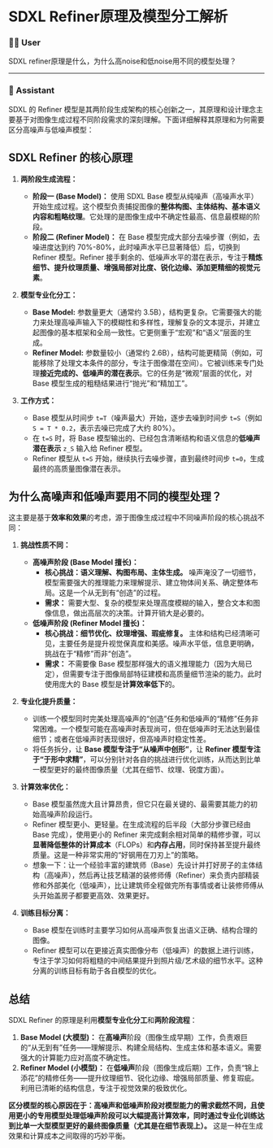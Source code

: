 # SDXL Refiner原理及模型分工解析

### 🧑‍💻 User

SDXL refiner原理是什么，为什么高noise和低noise用不同的模型处理？

---

### 🤖 Assistant

SDXL 的 Refiner 模型是其两阶段生成架构的核心创新之一，其原理和设计理念主要基于对图像生成过程不同阶段需求的深刻理解。下面详细解释其原理和为何需要区分高噪声与低噪声模型：

## SDXL Refiner 的核心原理

1.  **两阶段生成流程：**
    *   **阶段一 (Base Model)：** 使用 SDXL Base 模型从纯噪声（高噪声水平）开始生成过程。这个模型负责捕捉图像的**整体构图、主体结构、基本语义内容和粗略纹理**。它处理的是图像生成中不确定性最高、信息最模糊的阶段。
    *   **阶段二 (Refiner Model)：** 在 Base 模型完成大部分去噪步骤（例如，去噪进度达到约 70%-80%，此时噪声水平已显著降低）后，切换到 Refiner 模型。Refiner 接手剩余的、低噪声水平的潜在表示，专注于**精炼细节、提升纹理质量、增强局部对比度、锐化边缘、添加更精细的视觉元素**。

2.  **模型专业化分工：**
    *   **Base Model:** 参数量更大（通常约 3.5B），结构更复杂。它需要强大的能力来处理高噪声输入下的模糊性和多样性，理解复杂的文本提示，并建立起图像的基本框架和全局一致性。它更侧重于“宏观”和“语义”层面的生成。
    *   **Refiner Model:** 参数量较小（通常约 2.6B），结构可能更精简（例如，可能移除了处理文本条件的部分，专注于图像潜在空间）。它被训练来专门处理**接近完成的、低噪声的潜在表示**。它的任务是“微观”层面的优化，对 Base 模型生成的粗糙结果进行“抛光”和“精加工”。

3.  **工作方式：**
    *   Base 模型从时间步 `t=T`（噪声最大）开始，逐步去噪到时间步 `t=S`（例如 `S = T * 0.2`，表示去噪已完成了大约 80%）。
    *   在 `t=S` 时，将 Base 模型输出的、已经包含清晰结构和语义信息的**低噪声潜在表示** `z_S` 输入给 Refiner 模型。
    *   Refiner 模型从 `t=S` 开始，继续执行去噪步骤，直到最终时间步 `t=0`，生成最终的高质量图像潜在表示。

## 为什么高噪声和低噪声要用不同的模型处理？

这主要是基于**效率和效果**的考虑，源于图像生成过程中不同噪声阶段的核心挑战不同：

1.  **挑战性质不同：**
    *   **高噪声阶段 (Base Model 擅长)：**
        *   **核心挑战：语义理解、构图布局、主体生成。** 噪声淹没了一切细节，模型需要强大的推理能力来理解提示、建立物体间关系、确定整体布局。这是一个从无到有“创造”的过程。
        *   **需求：** 需要大型、复杂的模型来处理高度模糊的输入，整合文本和图像信息，做出高层次的决策。计算开销大是必要的。
    *   **低噪声阶段 (Refiner Model 擅长)：**
        *   **核心挑战：细节优化、纹理增强、瑕疵修复。** 主体和结构已经清晰可见，主要任务是提升视觉保真度和美感。噪声水平低，信息更明确，挑战在于“精修”而非“创造”。
        *   **需求：** 不需要像 Base 模型那样强大的语义推理能力（因为大局已定），但需要专注于图像局部特征建模和高质量细节渲染的能力。此时使用庞大的 Base 模型是**计算效率低下**的。

2.  **专业化提升质量：**
    *   训练一个模型同时完美处理高噪声的“创造”任务和低噪声的“精修”任务非常困难。一个模型可能在高噪声时表现尚可，但在低噪声时无法达到最佳细节；或者在低噪声时表现很好，但高噪声时稳定性差。
    *   将任务拆分，让 **Base 模型专注于“从噪声中创形”**，让 **Refiner 模型专注于“于形中求精”**，可以分别针对各自的挑战进行优化训练，从而达到比单一模型更好的最终图像质量（尤其在细节、纹理、锐度方面）。

3.  **计算效率优化：**
    *   Base 模型虽然庞大且计算昂贵，但它只在最关键的、最需要其能力的初始高噪声阶段运行。
    *   Refiner 模型更小、更轻量。在生成流程的后半段（大部分步骤已经由 Base 完成），使用更小的 Refiner 来完成剩余相对简单的精修步骤，可以**显著降低整体的计算成本**（FLOPs）和**内存占用**，同时保持甚至提升最终质量。这是一种非常实用的“好钢用在刀刃上”的策略。
    *   想象一下：让一个经验丰富的建筑师（Base）先设计并打好房子的主体结构（高噪声），然后再让技艺精湛的装修师傅（Refiner）来负责内部精装修和外部美化（低噪声），比让建筑师全程做完所有事情或者让装修师傅从头开始盖房子都要更高效、效果更好。

4.  **训练目标分离：**
    *   Base 模型在训练时主要学习如何从高噪声恢复出语义正确、结构合理的图像。
    *   Refiner 模型可以在更接近真实图像分布（低噪声）的数据上进行训练，专注于学习如何将粗糙的中间结果提升到照片级/艺术级的细节水平。这种分离的训练目标有助于各自模型的优化。

## 总结

SDXL Refiner 的原理是利用**模型专业化分工**和**两阶段流程**：

1.  **Base Model (大模型)：** 在**高噪声**阶段（图像生成早期）工作，负责艰巨的“从无到有”任务——理解提示、构建全局结构、生成主体和基本语义。需要强大的计算能力应对高度不确定性。
2.  **Refiner Model (小模型)：** 在**低噪声**阶段（图像生成后期）工作，负责“锦上添花”的精修任务——提升纹理细节、锐化边缘、增强局部质量、修复瑕疵。利用已清晰的结构信息，专注于视觉效果的极致优化。

**区分模型的核心原因在于：高噪声和低噪声阶段对模型能力的需求截然不同，且使用更小的专用模型处理低噪声阶段可以大幅提高计算效率，同时通过专业化训练达到比单一大型模型更好的最终图像质量（尤其是在细节表现上）。** 这是一种在生成效果和计算成本之间取得的巧妙平衡。